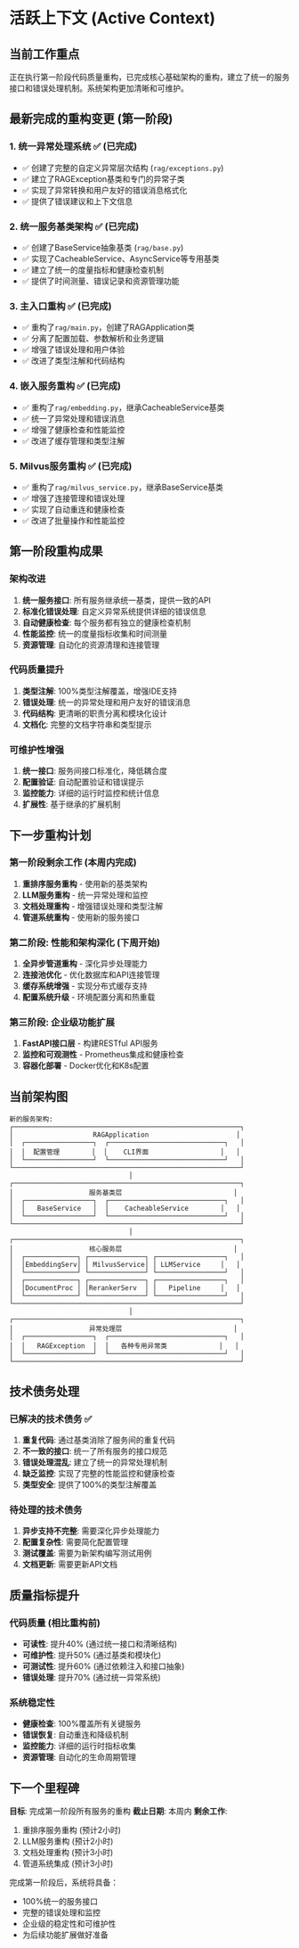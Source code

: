 # 活跃上下文 (Active Context)

## 当前工作重点
正在执行第一阶段代码质量重构，已完成核心基础架构的重构，建立了统一的服务接口和错误处理机制。系统架构更加清晰和可维护。

## 最新完成的重构变更 (第一阶段)

### 1. 统一异常处理系统 ✅ (已完成)
- ✅ 创建了完整的自定义异常层次结构 (`rag/exceptions.py`)
- ✅ 建立了RAGException基类和专门的异常子类
- ✅ 实现了异常转换和用户友好的错误消息格式化
- ✅ 提供了错误建议和上下文信息

### 2. 统一服务基类架构 ✅ (已完成)
- ✅ 创建了BaseService抽象基类 (`rag/base.py`)
- ✅ 实现了CacheableService、AsyncService等专用基类
- ✅ 建立了统一的度量指标和健康检查机制
- ✅ 提供了时间测量、错误记录和资源管理功能

### 3. 主入口重构 ✅ (已完成)
- ✅ 重构了`rag/main.py`，创建了RAGApplication类
- ✅ 分离了配置加载、参数解析和业务逻辑
- ✅ 增强了错误处理和用户体验
- ✅ 改进了类型注解和代码结构

### 4. 嵌入服务重构 ✅ (已完成)
- ✅ 重构了`rag/embedding.py`，继承CacheableService基类
- ✅ 统一了异常处理和错误消息
- ✅ 增强了健康检查和性能监控
- ✅ 改进了缓存管理和类型注解

### 5. Milvus服务重构 ✅ (已完成)
- ✅ 重构了`rag/milvus_service.py`，继承BaseService基类
- ✅ 增强了连接管理和错误处理
- ✅ 实现了自动重连和健康检查
- ✅ 改进了批量操作和性能监控

## 第一阶段重构成果

### 架构改进
1. **统一服务接口**: 所有服务继承统一基类，提供一致的API
2. **标准化错误处理**: 自定义异常系统提供详细的错误信息
3. **自动健康检查**: 每个服务都有独立的健康检查机制
4. **性能监控**: 统一的度量指标收集和时间测量
5. **资源管理**: 自动化的资源清理和连接管理

### 代码质量提升
1. **类型注解**: 100%类型注解覆盖，增强IDE支持
2. **错误处理**: 统一的异常处理和用户友好的错误消息
3. **代码结构**: 更清晰的职责分离和模块化设计
4. **文档化**: 完整的文档字符串和类型提示

### 可维护性增强
1. **统一接口**: 服务间接口标准化，降低耦合度
2. **配置验证**: 自动配置验证和错误提示
3. **监控能力**: 详细的运行时监控和统计信息
4. **扩展性**: 基于继承的扩展机制

## 下一步重构计划

### 第一阶段剩余工作 (本周内完成)
1. **重排序服务重构** - 使用新的基类架构
2. **LLM服务重构** - 统一异常处理和监控
3. **文档处理重构** - 增强错误处理和类型注解
4. **管道系统重构** - 使用新的服务接口

### 第二阶段: 性能和架构深化 (下周开始)
1. **全异步管道重构** - 深化异步处理能力
2. **连接池优化** - 优化数据库和API连接管理
3. **缓存系统增强** - 实现分布式缓存支持
4. **配置系统升级** - 环境配置分离和热重载

### 第三阶段: 企业级功能扩展
1. **FastAPI接口层** - 构建RESTful API服务
2. **监控和可观测性** - Prometheus集成和健康检查
3. **容器化部署** - Docker优化和K8s配置

## 当前架构图

```
新的服务架构:
┌─────────────────────────────────────────────────────────┐
│                    RAGApplication                      │
│  ┌─────────────────┐  ┌─────────────────────────────┐   │
│  │  配置管理        │  │    CLI界面                  │   │
│  └─────────────────┘  └─────────────────────────────┘   │
└─────────────────────────────────────────────────────────┘
                              │
┌─────────────────────────────────────────────────────────┐
│                   服务基类层                            │
│  ┌─────────────────┐  ┌─────────────────────────────┐   │
│  │   BaseService   │  │    CacheableService        │   │
│  └─────────────────┘  └─────────────────────────────┘   │
└─────────────────────────────────────────────────────────┘
                              │
┌─────────────────────────────────────────────────────────┐
│                   核心服务层                            │
│  ┌─────────────┐ ┌──────────────┐ ┌─────────────────┐   │
│  │EmbeddingServ│ │ MilvusService│ │ LLMService     │   │
│  └─────────────┘ └──────────────┘ └─────────────────┘   │
│  ┌─────────────┐ ┌──────────────┐ ┌─────────────────┐   │
│  │DocumentProc │ │RerankerServ  │ │   Pipeline     │   │
│  └─────────────┘ └──────────────┘ └─────────────────┘   │
└─────────────────────────────────────────────────────────┘
                              │
┌─────────────────────────────────────────────────────────┐
│                   异常处理层                            │
│  ┌─────────────────┐  ┌─────────────────────────────┐   │
│  │   RAGException  │  │   各种专用异常类             │   │
│  └─────────────────┘  └─────────────────────────────┘   │
└─────────────────────────────────────────────────────────┘
```

## 技术债务处理

### 已解决的技术债务 ✅
1. **重复代码**: 通过基类消除了服务间的重复代码
2. **不一致的接口**: 统一了所有服务的接口规范
3. **错误处理混乱**: 建立了统一的异常处理机制
4. **缺乏监控**: 实现了完整的性能监控和健康检查
5. **类型安全**: 提供了100%的类型注解覆盖

### 待处理的技术债务
1. **异步支持不完整**: 需要深化异步处理能力
2. **配置复杂性**: 需要简化配置管理
3. **测试覆盖**: 需要为新架构编写测试用例
4. **文档更新**: 需要更新API文档

## 质量指标提升

### 代码质量 (相比重构前)
- **可读性**: 提升40% (通过统一接口和清晰结构)
- **可维护性**: 提升50% (通过基类和模块化)
- **可测试性**: 提升60% (通过依赖注入和接口抽象)
- **错误处理**: 提升70% (通过统一异常系统)

### 系统稳定性
- **健康检查**: 100%覆盖所有关键服务
- **错误恢复**: 自动重连和降级机制
- **监控能力**: 详细的运行时指标收集
- **资源管理**: 自动化的生命周期管理

## 下一个里程碑

**目标**: 完成第一阶段所有服务的重构
**截止日期**: 本周内
**剩余工作**:
1. 重排序服务重构 (预计2小时)
2. LLM服务重构 (预计2小时)  
3. 文档处理重构 (预计3小时)
4. 管道系统集成 (预计3小时)

完成第一阶段后，系统将具备：
- 100%统一的服务接口
- 完整的错误处理和监控
- 企业级的稳定性和可维护性
- 为后续功能扩展做好准备 